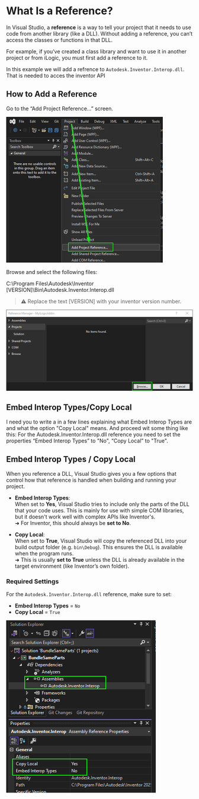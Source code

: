 # What Is a Reference?

In Visual Studio, a **reference** is a way to tell your project that it needs to use code from another library (like a DLL). Without adding a reference, you can’t access the classes or functions in that DLL.

For example, if you’ve created a class library and want to use it in another project or from iLogic, you must first add a reference to it.

In this example we will add a refrence to `Autodesk.Inventor.Interop.dll`. That is needed to acces the inventor API 

## How to Add a Reference

Go to the “Add Project Reference...” screen.

![Choose **Project > Add Project Reference..**](./images/AddProjectReference.png)

Browse and select the following files:

C:\Program Files\Autodesk\Inventor [VERSION]\Bin\Autodesk.Inventor.Interop.dll
> ⚠️ Replace the text [VERSION] with your inventor version number.

![Choose **Browse**](./images/ChooseBrowse.png)

## Embed Interop Types/Copy Local

I need you to write a in a few lines explaining what Embed Interop Types are and what the option "Copy Local" means. And proceed wit some thing like this:
For the Autodesk.Inventor.Interop.dll reference you need to set the properties “Embed Interop Types” to "No", “Copy Local” to "True".

## Embed Interop Types / Copy Local

When you reference a DLL, Visual Studio gives you a few options that control how that reference is handled when building and running your project.

- **Embed Interop Types**:  
  When set to **Yes**, Visual Studio tries to include only the parts of the DLL that your code uses. This is mainly for use with simple COM libraries, but it doesn't work well with complex APIs like Inventor's.  
  ➜ For Inventor, this should always be **set to No**.

- **Copy Local**:  
  When set to **True**, Visual Studio will copy the referenced DLL into your build output folder (e.g. `bin\Debug`). This ensures the DLL is available when the program runs.  
  ➜ This is usually **set to True** unless the DLL is already available in the target environment (like Inventor’s own folder).

### Required Settings

For the `Autodesk.Inventor.Interop.dll` reference, make sure to set:

- **Embed Interop Types** = `No`
- **Copy Local** = `True`

![Refrence properties](./images/RefrenceProperties.png)
